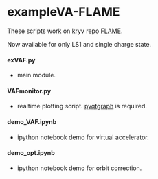 # exampleVA-FLAME
These scripts work on kryv repo [FLAME](https://github.com/kryv/jmbgsddb/tree/moment2).

Now available for only LS1 and single charge state.

#### exVAF.py
  * main module.

#### VAFmonitor.py
  * realtime plotting script. [pyqtgraph](https://github.com/pyqtgraph/pyqtgraph) is required.
 
#### demo_VAF.ipynb
  * ipython notebook demo for virtual accelerator.
 
#### demo_opt.ipynb
  * ipython notebook demo for orbit correction.
